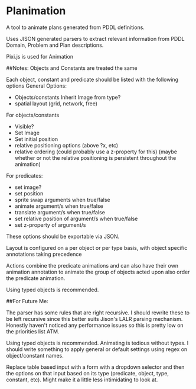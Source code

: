 # Planimation
A tool to animate plans generated from PDDL definitions.

Uses JISON generated parsers to extract relevant information from PDDL Domain, Problem and Plan descriptions.

Pixi.js is used for Animation

##Notes:
Objects and Constants are treated the same

Each object, constant and predicate should be listed with the following options
General Options:
- Objects/constants Inherit Image from type?
- spatial layout (grid, network, free)


For objects/constants
- Visible?
- Set Image
- Set initial position
- relative positioning options (above ?x, etc)
- relative ordering (could probably use a z-property for this)
(maybe whether or not the relative positioning is persistent throughout
  the animation)


For predicates:
- set image?
- set position
- sprite swap arguments when true/false
- animate argument/s when true/false
- translate argument/s when true/false
- set relative position of argument/s when true/false
- set z-property of argument/s

These options should be exportable via JSON.

Layout is configured on a per object or per type basis, with object specific annotations taking precedence

Actions combine the predicate animations and can also have their own animation annotation to animate the group of objects acted upon also order the predicate animation.

Using typed objects is recommended.

##For Future Me:

The parser has some rules that are right recursive. I should rewrite these to be left recursive since this better suits Jison's LALR parsing mechanism. Honestly haven't noticed any performance issues so this is pretty low on the priorities list ATM.

Using typed objects is recommended. Animating is tedious without types. I should write something to apply general or default settings using regex on object/constant names.

Replace table based input with a form with a dropdown selector and then the options on that input based on its type (predicate, object, type, constant, etc). Might make it a little less intimidating to look at. 
